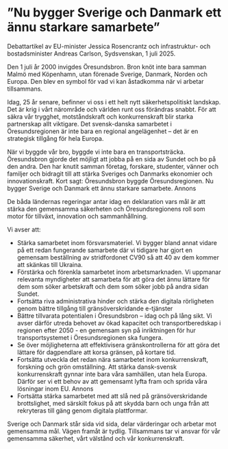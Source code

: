 # ”Nu bygger Sverige och Danmark ett ännu starkare samarbete”

Debattartikel av EU-minister Jessica Rosencrantz och infrastruktur- och bostadsminister Andreas Carlson, Sydsvenskan, 1 juli 2025.

Den 1 juli år 2000 invigdes Öresundsbron. Bron knöt inte bara samman Malmö med Köpenhamn, utan förenade Sverige, Danmark, Norden och Europa. Den blev en symbol för vad vi kan åstadkomma när vi arbetar tillsammans.

Idag, 25 år senare, befinner vi oss i ett helt nytt säkerhetspolitiskt landskap. Det är krig i vårt närområde och världen runt oss förändras snabbt. För att säkra vår trygghet, motståndskraft och konkurrenskraft blir starka partnerskap allt viktigare. Det svensk-danska samarbetet i Öresundsregionen är inte bara en regional angelägenhet – det är en strategisk tillgång för hela Europa.

När vi byggde vår bro, byggde vi inte bara en transportsträcka. Öresundsbron gjorde det möjligt att jobba på en sida av Sundet och bo på den andra. Den har knutit samman företag, forskare, studenter, vänner och familjer och bidragit till att stärka Sveriges och Danmarks ekonomier och innovationskraft. Kort sagt: Öresundsbron byggde Öresundsregionen. Nu bygger Sverige och Danmark ett ännu starkare samarbete.
Annons

De båda ländernas regeringar antar idag en deklaration vars mål är att stärka den gemensamma säkerheten och Öresundsregionens roll som motor för tillväxt, innovation och sammanhållning.

Vi avser att:

* Stärka samarbetet inom försvarsmateriel. Vi bygger bland annat vidare på ett redan fungerande samarbete där vi tidigare har gjort en gemensam beställning av stridfordonet CV90 så att 40 av dem kommer att skänkas till Ukraina.
* Förstärka och förenkla samarbetet inom arbetsmarknaden. Vi uppmanar relevanta myndigheter att samarbeta för att göra det ännu lättare för dem som söker arbetskraft och dem som söker jobb på andra sidan Sundet.
* Fortsätta riva administrativa hinder och stärka den digitala rörligheten genom bättre tillgång till gränsöverskridande e-tjänster
* Bättre tillvarata potentialen i Öresundsbron – idag och på lång sikt. Vi avser därför utreda behovet av ökad kapacitet och transportberedskap i regionen efter 2050 - en gemensam syn på inriktningen för hur transportsystemet i Öresundsregionen ska fungera.
* Se över möjligheterna att effektivisera gränskontrollerna för att göra det lättare för dagpendlare att korsa gränsen, på kortare tid.
* Fortsätta utveckla det redan nära samarbetet inom konkurrenskraft, forskning och grön omställning. Att stärka dansk-svensk konkurrenskraft gynnar inte bara våra samhällen, utan hela Europa. Därför ser vi ett behov av att gemensamt lyfta fram och sprida våra lösningar inom EU.
  Annons
* Fortsätta stärka samarbetet med att slå ned på gränsöverskridande brottslighet, med särskilt fokus på att skydda barn och unga från att rekryteras till gäng genom digitala plattformar.

Sverige och Danmark står sida vid sida, delar värderingar och arbetar mot gemensamma mål. Vägen framåt är tydlig. Tillsammans tar vi ansvar för vår gemensamma säkerhet, vårt välstånd och vår konkurrenskraft.
